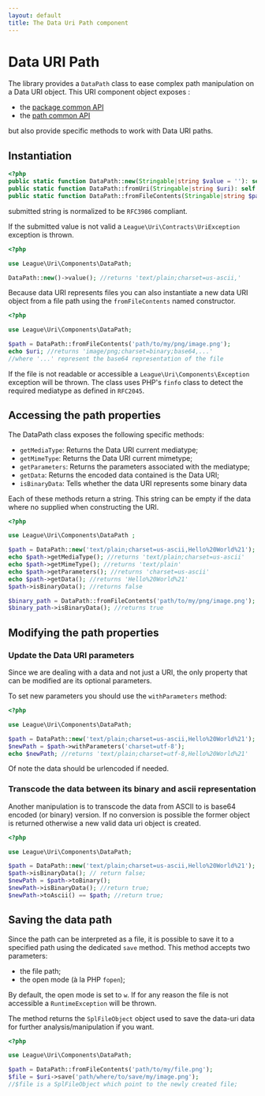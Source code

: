 ```yaml
---
layout: default
title: The Data Uri Path component
---
```


# Data URI Path

The library provides a `DataPath` class to ease complex path manipulation on a Data URI object. This URI component object exposes :

- the [package common API](/components/7.0/api/)
- the [path common API](/components/7.0/path)

but also provide specific methods to work with Data URI paths.

## Instantiation

~~~php
<?php
public static function DataPath::new(Stringable|string $value = ''): self
public static function DataPath::fromUri(Stringable|string $uri): self
public static function DataPath::fromFileContents(Stringable|string $path): self
~~~

<p class="message-notice">submitted string is normalized to be <code>RFC3986</code> compliant.</p>

<p class="message-warning">If the submitted value is not valid a <code>League\Uri\Contracts\UriException</code> exception is thrown.</p>

~~~php
<?php

use League\Uri\Components\DataPath;

DataPath::new()->value(); //returns 'text/plain;charset=us-ascii,'
~~~

Because data URI represents files you can also instantiate a new data URI object from a file path using the `fromFileContents` named constructor.

~~~php
<?php

use League\Uri\Components\DataPath;

$path = DataPath::fromFileContents('path/to/my/png/image.png');
echo $uri; //returns 'image/png;charset=binary;base64,...'
//where '...' represent the base64 representation of the file
~~~

If the file is not readable or accessible a `League\Uri\Components\Exception` exception will be thrown. The class uses PHP's `finfo` class to detect the required mediatype as defined in `RFC2045`.

## Accessing the path properties

The DataPath class exposes the following specific methods:

- `getMediaType`: Returns the Data URI current mediatype;
- `getMimeType`: Returns the Data URI current mimetype;
- `getParameters`: Returns the parameters associated with the mediatype;
- `getData`: Returns the encoded data contained is the Data URI;
- `isBinaryData`: Tells whether the data URI represents some binary data

Each of these methods return a string. This string can be empty if the data where no supplied when constructing the URI.

~~~php
<?php

use League\Uri\Components\DataPath ;

$path = DataPath::new('text/plain;charset=us-ascii,Hello%20World%21');
echo $path->getMediaType(); //returns 'text/plain;charset=us-ascii'
echo $path->getMimeType(); //returns 'text/plain'
echo $path->getParameters(); //returns 'charset=us-ascii'
echo $path->getData(); //returns 'Hello%20World%21'
$path->isBinaryData(); //returns false

$binary_path = DataPath::fromFileContents('path/to/my/png/image.png');
$binary_path->isBinaryData(); //returns true
~~~

## Modifying the path properties

### Update the Data URI parameters

Since we are dealing with a data and not just a URI, the only property that can be modified are its optional parameters.

To set new parameters you should use the `withParameters` method:

~~~php
<?php

use League\Uri\Components\DataPath;

$path = DataPath::new('text/plain;charset=us-ascii,Hello%20World%21');
$newPath = $path->withParameters('charset=utf-8');
echo $newPath; //returns 'text/plain;charset=utf-8,Hello%20World%21'
~~~

<p class="message-notice">Of note the data should be urlencoded if needed.</p>

### Transcode the data between its binary and ascii representation

Another manipulation is to transcode the data from ASCII to is base64 encoded (or binary) version. If no conversion is possible the former object is returned otherwise a new valid data uri object is created.

~~~php
<?php

use League\Uri\Components\DataPath;

$path = DataPath::new('text/plain;charset=us-ascii,Hello%20World%21');
$path->isBinaryData(); // return false;
$newPath = $path->toBinary();
$newPath->isBinaryData(); //return true;
$newPath->toAscii() == $path; //return true;
~~~

## Saving the data path

Since the path can be interpreted as a file, it is possible to save it to a specified path using the dedicated `save` method. This method accepts two parameters:

- the file path;
- the open mode (à la PHP `fopen`);

By default, the open mode is set to `w`. If for any reason the file is not accessible a `RuntimeException` will be thrown.

The method returns the `SplFileObject` object used to save the data-uri data for further analysis/manipulation if you want.

~~~php
<?php

use League\Uri\Components\DataPath;

$path = DataPath::fromFileContents('path/to/my/file.png');
$file = $uri->save('path/where/to/save/my/image.png');
//$file is a SplFileObject which point to the newly created file;
~~~
